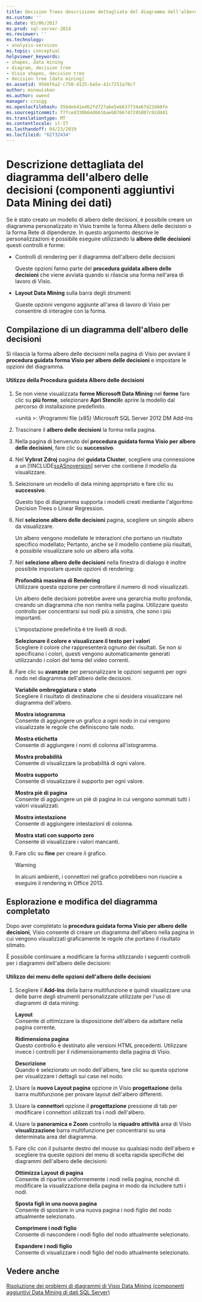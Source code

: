 ```yaml
---
title: Decision Trees descrizione dettagliata del diagramma dell'albero (componenti aggiuntivi Data Mining dei dati) | Microsoft Docs
ms.custom: ''
ms.date: 03/06/2017
ms.prod: sql-server-2014
ms.reviewer: ''
ms.technology:
- analysis-services
ms.topic: conceptual
helpviewer_keywords:
- shapes, data mining
- diagram, decision tree
- Visio shapes, decision tree
- decision tree [data mining]
ms.assetid: 9566f6a2-c750-4125-ba5e-42c7251a78c7
author: minewiskan
ms.author: owend
manager: craigg
ms.openlocfilehash: 55bdeb41ed62fd727a6e5eb637734a67d21660fe
ms.sourcegitcommit: f7fced330b64d6616aeb8766747295807c92dd41
ms.translationtype: MT
ms.contentlocale: it-IT
ms.lasthandoff: 04/23/2019
ms.locfileid: "62732434"
---
```

# <a name="decision-tree-diagram-walkthrough--data-mining-add-ins"></a>Descrizione dettagliata del diagramma dell'albero delle decisioni (componenti aggiuntivi Data Mining dei dati)
  Se è stato creato un modello di albero delle decisioni, è possibile creare un diagramma personalizzato in Visio tramite la forma Albero delle decisioni o la forma Rete di dipendenze. In questo argomento descrive le personalizzazioni è possibile eseguire utilizzando la **albero delle decisioni** questi controlli e forme:  
  
-   Controlli di rendering per il diagramma dell'albero delle decisioni  
  
     Queste opzioni fanno parte del **procedura guidata albero delle decisioni** che viene avviata quando si rilascia una forma nell'area di lavoro di Visio.  
  
-   **Layout Data Mining** sulla barra degli strumenti  
  
     Queste opzioni vengono aggiunte all'area di lavoro di Visio per consentire di interagire con la forma.  
  
## <a name="build-a-decision-tree-diagram"></a>Compilazione di un diagramma dell'albero delle decisioni  
 Si rilascia la forma albero delle decisioni nella pagina di Visio per avviare il **procedura guidata forma Visio per albero delle decisioni** e impostare le opzioni del diagramma.  
  
#### <a name="use-the-decision-tree-wizard"></a>Utilizzo della Procedura guidata Albero delle decisioni  
  
1.  Se non viene visualizzata **forme Microsoft Data Mining** nel **forme** fare clic su **più forme**, selezionare **Apri Stencil**e aprire la modello dal percorso di installazione predefinito.  
  
     \<unità >: \Programmi file (x85) \Microsoft SQL Server 2012 DM Add-Ins  
  
2.  Trascinare il **albero delle decisioni** la forma nella pagina.  
  
3.  Nella pagina di benvenuto del **procedura guidata forma Visio per albero delle decisioni**, fare clic su **successivo**.  
  
4.  Nel **Vybrat Zdroj** pagina del **guidata Cluster**, scegliere una connessione a un [!INCLUDE[ssASnoversion](../includes/ssasnoversion-md.md)] server che contiene il modello da visualizzare.  
  
5.  Selezionare un modello di data mining appropriato e fare clic su **successivo**.  
  
     Questo tipo di diagramma supporta i modelli creati mediante l'algoritmo Decision Trees o Linear Regression.  
  
6.  Nel **selezione albero delle decisioni** pagina, scegliere un singolo albero da visualizzare.  
  
     Un albero vengono modellate le interazioni che portano un risultato specifico modellato; Pertanto, anche se il modello contiene più risultati, è possibile visualizzare solo un albero alla volta.  
  
7.  Nel **selezione albero delle decisioni** nella finestra di dialogo è inoltre possibile impostare queste opzioni di rendering:  
  
     **Profondità massima di Rendering**  
     Utilizzare questa opzione per controllare il numero di nodi visualizzati.  
  
     Un albero delle decisioni potrebbe avere una gerarchia molto profonda, creando un diagramma che non rientra nella pagina. Utilizzare questo controllo per concentrarsi sui nodi più a sinistra, che sono i più importanti.  
  
     L'impostazione predefinita è tre livelli di nodi.  
  
     **Selezionare il colore e visualizzare il testo per i valori**  
     Scegliere il colore che rappresenterà ognuno dei risultati. Se non si specificano i colori, questi vengono automaticamente generati utilizzando i colori del tema del video correnti.  
  
8.  Fare clic su **avanzate** per personalizzare le opzioni seguenti per ogni nodo nel diagramma dell'albero delle decisioni.  
  
     **Variabile ombreggiatura** e **stato**  
     Scegliere il risultato di destinazione che si desidera visualizzare nel diagramma dell'albero.  
  
     **Mostra istogramma**  
     Consente di aggiungere un grafico a ogni nodo in cui vengono visualizzate le regole che definiscono tale nodo.  
  
     **Mostra etichetta**  
     Consente di aggiungere i nomi di colonna all'istogramma.  
  
     **Mostra probabilità**  
     Consente di visualizzare la probabilità di ogni valore.  
  
     **Mostra supporto**  
     Consente di visualizzare il supporto per ogni valore.  
  
     **Mostra piè di pagina**  
     Consente di aggiungere un piè di pagina in cui vengono sommati tutti i valori visualizzati.  
  
     **Mostra intestazione**  
     Consente di aggiungere intestazioni di colonna.  
  
     **Mostra stati con supporto zero**  
     Consente di visualizzare i valori mancanti.  
  
9. Fare clic su **fine** per creare il grafico.  
  
    > [!WARNING]  
    >  In alcuni ambienti, i connettori nel grafico potrebbero non riuscire a eseguire il rendering in Office 2013.  
  
## <a name="explore-and-modify-the-finished-diagram"></a>Esplorazione e modifica del diagramma completato  
 Dopo aver completato la **procedura guidata forma Visio per albero delle decisioni**, Visio consente di creare un diagramma dell'albero nella pagina in cui vengono visualizzati graficamente le regole che portano il risultato stimato.  
  
 È possibile continuare a modificare la forma utilizzando i seguenti controlli per i diagrammi dell'albero delle decisioni:  
  
#### <a name="using-the-decision-tree-option-menus"></a>Utilizzo dei menu delle opzioni dell'albero delle decisioni  
  
1.  Scegliere il **Add-Ins** della barra multifunzione e quindi visualizzare una delle barre degli strumenti personalizzate utilizzate per l'uso di diagrammi di data mining:  
  
     **Layout**  
     Consente di ottimizzare la disposizione dell'albero da adattare nella pagina corrente.  
  
     **Ridimensiona pagina**  
     Questo controllo è destinato alle versioni HTML precedenti. Utilizzare invece i controlli per il ridimensionamento della pagina di Visio.  
  
     **Descrizione**  
     Quando è selezionato un nodo dell'albero, fare clic su questa opzione per visualizzare i dettagli sui case nel nodo.  
  
2.  Usare la **nuovo Layout pagina** opzione in Visio **progettazione** della barra multifunzione per provare layout dell'albero differenti.  
  
3.  Usare la **connettori** opzione il **progettazione** pressione di tab per modificare i connettori utilizzati tra i nodi dell'albero.  
  
4.  Usare la **panoramica e Zoom** controllo la **riquadro attività** area di Visio **visualizzazione** barra multifunzione per concentrarsi su una determinata area del diagramma.  
  
5.  Fare clic con il pulsante destro del mouse su qualsiasi nodo dell'albero e scegliere tra queste opzioni del menu di scelta rapida specifiche dei diagrammi dell'albero delle decisioni:  
  
     **Ottimizza Layout di pagina**  
     Consente di ripartire uniformemente i nodi nella pagina, nonché di modificare la visualizzazione della pagina in modo da includere tutti i nodi.  
  
     **Sposta figli in una nuova pagina**  
     Consente di spostare in una nuova pagina i nodi figlio del nodo attualmente selezionato.  
  
     **Comprimere i nodi figlio**  
     Consente di nascondere i nodi figlio del nodo attualmente selezionato.  
  
     **Espandere i nodi figlio**  
     Consente di visualizzare i nodi figlio del nodo attualmente selezionato.  
  
## <a name="see-also"></a>Vedere anche  
 [Risoluzione dei problemi di diagrammi di Visio Data Mining &#40;componenti aggiuntivi Data Mining di dati SQL Server&#41;](troubleshooting-visio-data-mining-diagrams-sql-server-data-mining-add-ins.md)  
  
  
